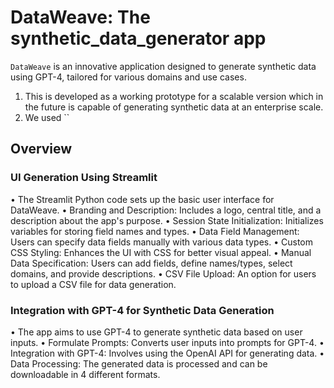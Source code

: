 # DataWeave: The synthetic_data_generator app

`DataWeave` is an innovative application designed to generate synthetic data using GPT-4, tailored for various domains and use cases. 

1. This is developed as a working prototype for a scalable version which in the future is capable of generating synthetic data at an enterprise scale.
2. We used ``

## Overview
### UI Generation Using Streamlit
•	The Streamlit Python code sets up the basic user interface for DataWeave.
•	Branding and Description: Includes a logo, central title, and a description about the app's purpose.
•	Session State Initialization: Initializes variables for storing field names and types.
•	Data Field Management: Users can specify data fields manually with various data types.
•	Custom CSS Styling: Enhances the UI with CSS for better visual appeal.
•	Manual Data Specification: Users can add fields, define names/types, select domains, and provide descriptions.
•	CSV File Upload: An option for users to upload a CSV file for data generation.
### Integration with GPT-4 for Synthetic Data Generation
•	The app aims to use GPT-4 to generate synthetic data based on user inputs.
•	Formulate Prompts: Converts user inputs into prompts for GPT-4.
•	Integration with GPT-4: Involves using the OpenAI API for generating data.
•	Data Processing: The generated data is processed and can be downloadable in 4 different formats.




